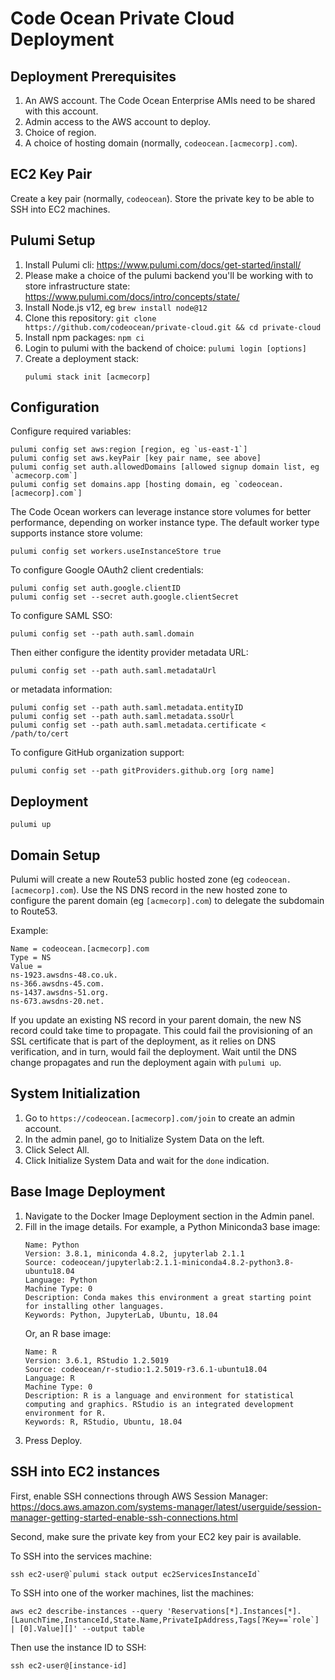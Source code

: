 # Code Ocean Private Cloud Deployment

## Deployment Prerequisites

1. An AWS account. The Code Ocean Enterprise AMIs need to be shared with this account.
1. Admin access to the AWS account to deploy.
1. Choice of region.
1. A choice of hosting domain (normally, `codeocean.[acmecorp].com`).

## EC2 Key Pair

Create a key pair (normally, `codeocean`). Store the private key to be able to SSH into EC2 machines.

## Pulumi Setup

1. Install Pulumi cli: https://www.pulumi.com/docs/get-started/install/
1. Please make a choice of the pulumi backend you'll be working with to store infrastructure state:
https://www.pulumi.com/docs/intro/concepts/state/
1. Install Node.js v12, eg `brew install node@12`
1. Clone this repository: `git clone https://github.com/codeocean/private-cloud.git && cd private-cloud`
1. Install npm packages: `npm ci`
1. Login to pulumi with the backend of choice: `pulumi login [options]`
1. Create a deployment stack:
    ```
    pulumi stack init [acmecorp]
    ```

## Configuration

Configure required variables:
```
pulumi config set aws:region [region, eg `us-east-1`]
pulumi config set aws.keyPair [key pair name, see above]
pulumi config set auth.allowedDomains [allowed signup domain list, eg `acmecorp.com`]
pulumi config set domains.app [hosting domain, eg `codeocean.[acmecorp].com`]
```

The Code Ocean workers can leverage instance store volumes for better performance, depending on worker instance type. The default worker type supports instance store volume:
```
pulumi config set workers.useInstanceStore true
```

To configure Google OAuth2 client credentials:
```
pulumi config set auth.google.clientID
pulumi config set --secret auth.google.clientSecret
```

To configure SAML SSO:
```
pulumi config set --path auth.saml.domain
```
Then either configure the identity provider metadata URL:
```
pulumi config set --path auth.saml.metadataUrl
```
or metadata information:
```
pulumi config set --path auth.saml.metadata.entityID
pulumi config set --path auth.saml.metadata.ssoUrl
pulumi config set --path auth.saml.metadata.certificate < /path/to/cert
```

To configure GitHub organization support:
```
pulumi config set --path gitProviders.github.org [org name]
```

## Deployment

```
pulumi up
```

## Domain Setup

Pulumi will create a new Route53 public hosted zone (eg `codeocean.[acmecorp].com`).
Use the NS DNS record in the new hosted zone to configure the parent domain (eg `[acmecorp].com`) to
delegate the subdomain to Route53.

Example:
```
Name = codeocean.[acmecorp].com
Type = NS
Value =
ns-1923.awsdns-48.co.uk.
ns-366.awsdns-45.com.
ns-1437.awsdns-51.org.
ns-673.awsdns-20.net.
```

If you update an existing NS record in your parent domain, the new NS record could take time to propagate.
This could fail the provisioning of an SSL certificate that is part of the deployment, as it relies on
DNS verification, and in turn, would fail the deployment.
Wait until the DNS change propagates and run the deployment again with `pulumi up`.

## System Initialization

1. Go to `https://codeocean.[acmecorp].com/join` to create an admin account.
1. In the admin panel, go to Initialize System Data on the left.
1. Click Select All.
1. Click Initialize System Data and wait for the `done` indication.

## Base Image Deployment

1. Navigate to the Docker Image Deployment section in the Admin panel.
1. Fill in the image details. For example, a Python Miniconda3 base image:
    ```
    Name: Python
    Version: 3.8.1, miniconda 4.8.2, jupyterlab 2.1.1
    Source: codeocean/jupyterlab:2.1.1-miniconda4.8.2-python3.8-ubuntu18.04
    Language: Python
    Machine Type: 0
    Description: Conda makes this environment a great starting point for installing other languages.
    Keywords: Python, JupyterLab, Ubuntu, 18.04
    ```
    Or, an R base image:
    ```
    Name: R
    Version: 3.6.1, RStudio 1.2.5019
    Source: codeocean/r-studio:1.2.5019-r3.6.1-ubuntu18.04
    Language: R
    Machine Type: 0
    Description: R is a language and environment for statistical computing and graphics. RStudio is an integrated development environment for R.
    Keywords: R, RStudio, Ubuntu, 18.04
    ```
1. Press Deploy.

## SSH into EC2 instances

First, enable SSH connections through AWS Session Manager:
https://docs.aws.amazon.com/systems-manager/latest/userguide/session-manager-getting-started-enable-ssh-connections.html

Second, make sure the private key from your EC2 key pair is available.

To SSH into the services machine:
```
ssh ec2-user@`pulumi stack output ec2ServicesInstanceId`
```

To SSH into one of the worker machines, list the machines:
```
aws ec2 describe-instances --query 'Reservations[*].Instances[*].[LaunchTime,InstanceId,State.Name,PrivateIpAddress,Tags[?Key==`role`] | [0].Value][]' --output table
```

Then use the instance ID to SSH:
```
ssh ec2-user@[instance-id]
```
